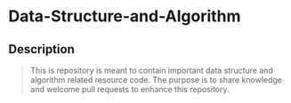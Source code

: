 # Data-Structure-and-Algorithm

## Description

 >This is repository is meant to contain important data structure and algorithm related resource code. 
 >The purpose is to share knowledge and welcome pull requests to enhance this repository.
